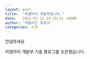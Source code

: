 ```yaml
---
layout: post
title:  "피앰아이 개발부입니다."
date:   2022-07-15 14:25:51 +0900
author: '개발리드 유호석'
categories: 소개
---
```


안녕하세요

피앰아이 개발부 기술 블로그를 오픈했습니다.


[jekyll-docs]: https://jekyllrb.com/docs/home
[jekyll-gh]:   https://github.com/jekyll/jekyll
[jekyll-talk]: https://talk.jekyllrb.com/
